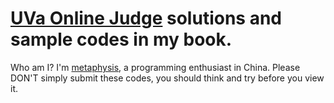 # [UVa Online Judge](https://uva.onlinejudge.org/) solutions and sample codes in my book. 
Who am I? I'm [metaphysis](http://uhunt.onlinejudge.org/id/95895), a programming enthusiast in China.
Please DON'T simply submit these codes, you should think and try before you view it.
